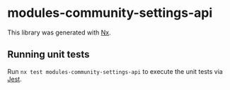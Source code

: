 # modules-community-settings-api

This library was generated with [Nx](https://nx.dev).

## Running unit tests

Run `nx test modules-community-settings-api` to execute the unit tests via [Jest](https://jestjs.io).
